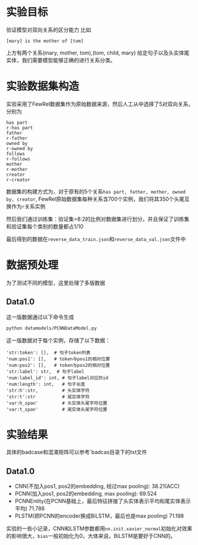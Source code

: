 # 实验目标
验证模型对双向关系的区分能力
比如
```
[mary] is the mother of [tom]
```
上方有两个关系(mary, mother, tom),(tom, child, mary)
给定句子以及头实体尾实体，我们需要模型能够正确的进行关系分类。

# 实验数据集构造
实验采用了FewRel数据集作为原始数据来源，然后人工从中选择了5对双向关系，分别为
```
has part
r-has part
father
r-father
owned by
r-owned by
follows
r-follows
mother
r-mother
creator
r-creator
```
数据集的构建方式为，对于原有的5个关系`has part, father, mother, owned by, creator`, FewRel原始数据集每种关系含700个实例，我们将其350个头尾互换作为`r`关系实例

然后我们通过训练集：验证集=8:2的比例对数据集进行划分，并且保证了训练集和验证集每个类别的数量都占1/10

最后得到的数据在`reverse_data_train.json`和`reverse_data_val.json`文件中
# 数据预处理
为了测试不同的模型，这里处理了多版数据

## Data1.0
这一版数据通过以下命令生成
```bash
python datamodels/PCNNDataModel.py
```
这一版数据对于每个实例，存储了以下数据：
```
'str:token': [],  # 句子token列表
'num:pos1': [],   # token与pos1的相对位置
'num:pos2': [],   # token与pos2的相对位置
'str:label': str,  # 句子label
'num:label_id': int, # 句子label对应的id
'num:length': int,   # 句子长度
'str:h':str,         # 头实体字符
'str:t':str          # 尾实体字符
'var:h_span'         # 头实体头尾字符位置
'var:t_span'         # 尾实体头尾字符位置
```

# 实验结果
具体的badcase和混淆矩阵可以参考`badcas目录下的txt文件
## Data1.0
- CNN(不加入pos1, pos2的embedding, 经过max pooling): 38.21(ACC)
- PCNN(加入pos1, pos2的embedding, max pooling): 69.524
- PCNNEntity(在PCNN基础上，最后特征拼接了头实体表示平均和尾实体表示平均) 71.786    
- PLSTM(把PCNN的encoder换成BiLSTM，最后也是max pooling) 71.198

实验的一些小记录，CNN和LSTM参数都用`nn.init.xavier_normal`初始化对效果的影响很大，`bias`一般初始化为0，大体来说，BiLSTM是要好于CNN的。


